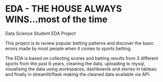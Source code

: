 # EDA - THE HOUSE ALWAYS WINS...most of the time

Data Science Student EDA Project

This project is to review popular betting patterns and discover the basic errors made by most people when it comes to sports betting.

The EDA is based on collecting scores and betting results from 3 different sports from the past 6 years, cleaning the data, uploading to mysql, visualising the data using workspaces, dashboards and stories in tableau and finally in streamlit/flask making the cleaned data available via API.

